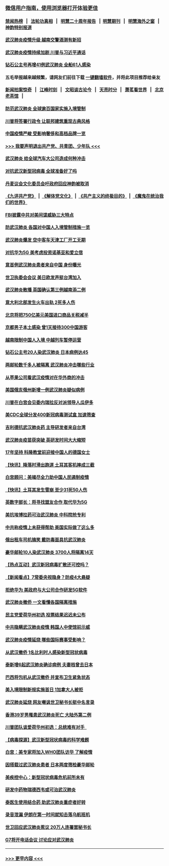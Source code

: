 ### [微信用户指南，使用浏览器打开体验更佳](https://github.com/gfw-breaker/banned-news1/blob/master/indexes/wechat-guide.md?t=0)
#### [禁闻热榜](热点新闻.md?t=0)  &nbsp;&nbsp;|&nbsp;&nbsp; [法轮功真相](https://github.com/gfw-breaker/truth/blob/master/README.md?t=0) &nbsp;&nbsp;|&nbsp;&nbsp; [明慧二十周年报告](https://github.com/gfw-breaker/mh-reports/blob/master/README.md?t=0) &nbsp;&nbsp;|&nbsp;&nbsp;[明慧期刊](https://github.com/gfw-breaker/mh-qikan) &nbsp;&nbsp;|&nbsp;&nbsp; [明慧海外之窗](https://github.com/gfw-breaker/mh-news/blob/master/README.md?t=0) &nbsp;&nbsp;|&nbsp;&nbsp; [神韵特别报道](https://github.com/gfw-breaker/mh-news/blob/master/shenyun.md?t=0)
#### [武汉肺炎疫情升级 越南交警酒测有新招](../pages/nsc418/n11851632.md?t=02080056) 
#### [武汉肺炎疫情持续加剧 川普与习近平通话](../pages/nsc418/n11851613.md?t=02080056) 
#### [钻石公主号再增41例武汉肺炎 全船61人感染](../pages/nsc418/n11850401.md?t=02080056) 
#### 五毛举报越来越频繁，请网友们前往下载 [一键翻墙软件](https://github.com/gfw-breaker/ssr-accounts)，并将此项目推荐给亲友
#### [新闻拍案惊奇](https://github.com/gfw-breaker/banned-news1/blob/master/pages/link4.md) &nbsp;&nbsp;|&nbsp;&nbsp; [江峰时刻](https://github.com/gfw-breaker/banned-news1/blob/master/pages/link4.md) &nbsp;&nbsp;|&nbsp;&nbsp; [文昭谈古论今](https://github.com/gfw-breaker/banned-news1/blob/master/pages/link4.md) &nbsp;&nbsp;|&nbsp;&nbsp; [天亮时分](https://github.com/gfw-breaker/banned-news1/blob/master/pages/link4.md) &nbsp;&nbsp;|&nbsp;&nbsp; [萧茗看世界](https://github.com/gfw-breaker/banned-news1/blob/master/pages/link4.md) &nbsp;&nbsp;|&nbsp;&nbsp; [北京老茶馆](https://github.com/gfw-breaker/banned-news1/blob/master/pages/link4.md) &nbsp;&nbsp;|&nbsp;&nbsp; 
#### [防范武汉肺炎 全球逾百国家实施入境管制](../pages/nsc418/n11850557.md?t=02080056) 
#### [川普将签署行政令 让联邦建筑重现古典风格](../pages/nsc418/n11850654.md?t=02080056) 
#### [中国疫情严峻 受影响奢侈和高档品牌一览](../pages/nsc418/n11850319.md?t=02080056) 
#### [>>> 我要声明退出共产党、共青团、少年队 <<<](https://github.com/begood0513/goodnews/blob/master/quit/letter.md) 
#### [武汉肺炎 给全球汽车大公司造成何种冲击](../pages/nsc418/n11850056.md?t=02080056) 
#### [对抗武汉新型冠病毒 全球准备好了吗](../pages/nsc418/n11850142.md?t=02080056) 
#### [丹麦议会文化委员会吁政府回应神韵被取消](../pages/nsc418/n11849312.md?t=02080056) 
#### [《九评共产党》](https://github.com/begood0513/9ping.md/blob/master/README.md) &nbsp;|&nbsp; [《解体党文化》](../../../../jtdwh.md/blob/master/README.md)  &nbsp;|&nbsp; [《共产主义的终极目的》](../../../../gczydzjmd.md/blob/master/README.md) &nbsp;|&nbsp; [《魔鬼在统治我们的世界》](../../../../mgztzwmdsj.md/blob/master/README.md) 
#### [FBI披露中共对美间谍威胁三大特点](../pages/nsc418/n11849700.md?t=02080056) 
#### [防武汉肺炎 各国对中国人入境管制措施一览](../pages/nsc418/n11838726.md?t=02080056) 
#### [武汉肺炎爆发 空中客车天津工厂开工无期](../pages/nsc418/n11849634.md?t=02080056) 
#### [对抗华为5G 美考虑投资诺基亚和爱立信](../pages/nsc418/n11849510.md?t=02080056) 
#### [意首例武汉肺炎患者来自中国 身份曝光](../pages/nsc418/n11849454.md?t=02080056) 
#### [世卫执委会会议 美日欧发声挺台湾加入](../pages/nsc418/n11849433.md?t=02080056) 
#### [武汉肺炎散播 英国确认第三例越南添二例](../pages/nsc418/n11849439.md?t=02080056) 
#### [意大利北部发生火车出轨 2死多人伤](../pages/nsc418/n11848999.md?t=02080056) 
#### [北京将把750亿美元美国进口商品关税减半](../pages/nsc418/n11848896.md?t=02080056) 
#### [京都男子本土感染 曾1天接待300中国游客](../pages/nsc418/n11848641.md?t=02080056) 
#### [越南限制中国人入境 中越列车暂停运营](../pages/nsc418/n11847844.md?t=02080056) 
#### [钻石公主号20人染武汉肺炎 日本病例达45](../pages/nsc418/n11847823.md?t=02080056) 
#### [两邮轮数千多人被隔离 武汉肺炎冲击哪些行业](../pages/nsc418/n11847456.md?t=02080056) 
#### [从苹果公司看武汉疫情对在华外商的冲击](../pages/nsc418/n11847586.md?t=02080056) 
#### [美国俄亥俄州新增一例武汉肺炎疑似病例](../pages/nsc418/n11847714.md?t=02080056) 
#### [川普在白宫会见委内瑞拉反对派领导人瓜伊多](../pages/nsc418/n11847391.md?t=02080056) 
#### [美CDC全球分发400新冠病毒测试盒 加速筛查](../pages/nsc418/n11847260.md?t=02080056) 
#### [吉利德抗武汉肺炎药 主导研发者来自台湾](../pages/nsc418/n11847064.md?t=02080056) 
#### [武汉肺炎疫苗获突破 英研发时间大大缩短](../pages/nsc418/n11846915.md?t=02080056) 
#### [17年坚持 科隆教堂前迎接中国人的德国女士](../pages/nsc418/n11846781.md?t=02080056) 
#### [【快讯】降落时滑出跑道 土耳其客机摔成三截](../pages/nsc418/n11847021.md?t=02080056) 
#### [白宫顾问：美竭尽全力助中国人民遏制疫情](../pages/nsc418/n11846756.md?t=02080056) 
#### [【快讯】土耳其发生雪崩 至少31死50人伤](../pages/nsc418/n11846680.md?t=02080056) 
#### [英数字部长：将寻找盟友合作 取代华为5G](../pages/nsc418/n11846485.md?t=02080056) 
#### [美抗埃博拉药可治武汉肺炎 中科院抢专利](../pages/nsc418/n11846409.md?t=02080056) 
#### [中共称疫情上未获得帮助 美国实际做了这么多](../pages/nsc418/n11846008.md?t=02080056) 
#### [俄出租车司机搞笑 戴防毒面具抗武汉肺炎](../pages/nsc418/n11845703.md?t=02080056) 
#### [豪华邮轮10人染武汉肺炎 3700人将隔离14天](../pages/nsc418/n11845543.md?t=02080056) 
#### [【热点互动】武汉新冠病毒扩散还可控吗？](../pages/nsc418/n11844750.md?t=02080056) 
#### [【新闻看点】7常委央视隐身？防疫4大悬疑](../pages/nsc418/n11844611.md?t=02080056) 
#### [拒绝华为 美政府与大公司合作研发5G软件](../pages/nsc418/n11844625.md?t=02080056) 
#### [武汉肺炎撤侨 一文看懂各国隔离措施](../pages/nsc418/n11844216.md?t=02080056) 
#### [民主党爱荷华州初选 投票结果迟迟未公布](../pages/nsc418/n11844207.md?t=02080056) 
#### [中共隐瞒武汉肺炎疫情 韩国人中使馆前示威](../pages/nsc418/n11844084.md?t=02080056) 
#### [武汉肺炎疫情延烧 哪些国际赛事受影响？](../pages/nsc418/n11843958.md?t=02080056) 
#### [从武汉撤侨 1名比利时人感染新型冠状病毒](../pages/nsc418/n11843977.md?t=02080056) 
#### [泰新增6起武汉肺炎确诊病例 夫妻档曾去日本](../pages/nsc418/n11843900.md?t=02080056) 
#### [巴西将包机从武汉撤侨 并宣布卫生紧急状态](../pages/nsc418/n11843418.md?t=02080056) 
#### [美入境限制新规实施首日 1加拿大人被拒](../pages/nsc418/n11843058.md?t=02080056) 
#### [武汉肺炎延烧 网友嘲讽世卫秘书长挺中名言录](../pages/nsc418/n11843056.md?t=02080056) 
#### [香港39岁男罹患武汉肺炎死亡 大陆外第二例](../pages/nsc418/n11843026.md?t=02080056) 
#### [川普团队谈爱荷华州初选：总统难有对手  ](../pages/nsc418/n11842867.md?t=02080056) 
#### [【病毒探源】武汉新型冠状病毒的科学难题](../pages/nsc418/n11842176.md?t=02080056) 
#### [白宫：美专家将加入WHO团队访华 了解疫情](../pages/nsc418/n11842198.md?t=02080056) 
#### [因搭载过武汉肺炎患者 日本两度筛检豪华邮轮](../pages/nsc418/n11842447.md?t=02080056) 
#### [美疾控中心：新型冠状病毒危机前所未有](../pages/nsc418/n11842406.md?t=02080056) 
#### [研发中药物瑞德西韦或可治武汉肺炎](../pages/nsc418/n11842100.md?t=02080056) 
#### [泰医生使用结合药 助武汉肺炎重症者好转](../pages/nsc418/n11842096.md?t=02080056) 
#### [录音泄漏 伊朗在第一时间就知击落乌航班机](../pages/nsc418/n11842002.md?t=02080056) 
#### [世卫回应武汉肺炎惹议 20万人连署罢秘书长](../pages/nsc418/n11841664.md?t=02080056) 
#### [G7将开电话会议 讨论应对武汉肺炎](../pages/nsc418/n11841658.md?t=02080056) 

----
#### [ >>> 更早内容 <<< ](../indexes/nsc418-earlier.md)
